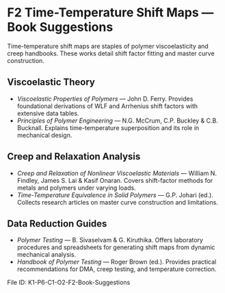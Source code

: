 # F2 Time-Temperature Shift Maps — Book Suggestions

Time-temperature shift maps are staples of polymer viscoelasticity and creep handbooks. These works detail shift factor fitting and master curve construction.

## Viscoelastic Theory
- *Viscoelastic Properties of Polymers* — John D. Ferry. Provides foundational derivations of WLF and Arrhenius shift factors with extensive data tables.
- *Principles of Polymer Engineering* — N.G. McCrum, C.P. Buckley & C.B. Bucknall. Explains time-temperature superposition and its role in mechanical design.

## Creep and Relaxation Analysis
- *Creep and Relaxation of Nonlinear Viscoelastic Materials* — William N. Findley, James S. Lai & Kasif Onaran. Covers shift-factor methods for metals and polymers under varying loads.
- *Time-Temperature Equivalence in Solid Polymers* — G.P. Johari (ed.). Collects research articles on master curve construction and limitations.

## Data Reduction Guides
- *Polymer Testing* — B. Sivaselvam & G. Kiruthika. Offers laboratory procedures and spreadsheets for generating shift maps from dynamic mechanical analysis.
- *Handbook of Polymer Testing* — Roger Brown (ed.). Provides practical recommendations for DMA, creep testing, and temperature correction.

File ID: K1-P6-C1-O2-F2-Book-Suggestions
